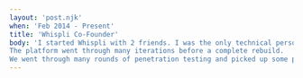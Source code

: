 ```yaml
---
layout: 'post.njk'
when: 'Feb 2014 - Present'
title: 'Whispli Co-Founder'
body: 'I started Whispli with 2 friends. I was the only technical person in the company at the time so I created the first version of the SAAS platform.
The platform went through many iterations before a complete rebuild.
We went through many rounds of penetration testing and picked up some pretty prestegious customers. The business was also able to achieve ISO-27001 certification.'
---
```

